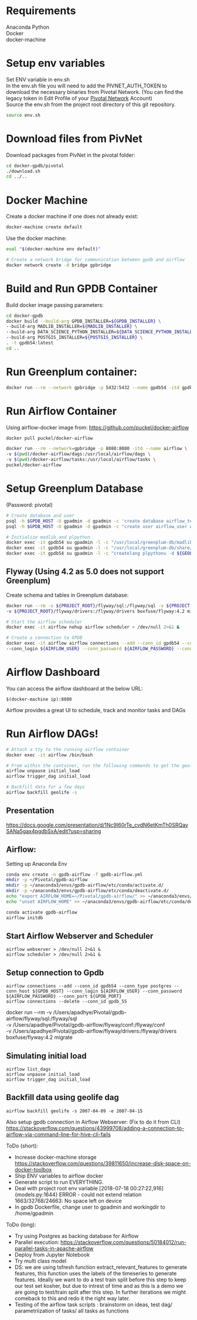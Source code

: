 # Requirements
Anaconda Python \
Docker \
docker-machine

# Setup env variables 
Set ENV variable in env.sh \
In the env.sh file you will need to add the PIVNET_AUTH_TOKEN to download the necessary binaries from  Pivotal Network.
(You can find the legacy token in Edit Profile of your [Pivotal Network](https://network.pivotal.io/) Account)  
Source the env.sh from the project root directory of this git repository. 
```bash
source env.sh
```

# Download files from PivNet
Download packages from PivNet in the pivotal folder:
```bash
cd docker-gpdb/pivotal
./download.sh
cd ../..
```

# Docker Machine
Create a docker machine if one does not already exist:
```bash
docker-machine create default
```

Use the docker machine:
```bash
eval "$(docker-machine env default)"

# Create a network bridge for communication between gpdb and airflow
docker network create -d bridge gpbridge 
```

# Build and Run GPDB Container
Build docker image passing parameters:
```bash
cd docker-gpdb
docker build --build-arg GPDB_INSTALLER=${GPDB_INSTALLER} \
--build-arg MADLIB_INSTALLER=${MADLIB_INSTALLER} \
--build-arg DATA_SCIENCE_PYTHON_INSTALLER=${DATA_SCIENCE_PYTHON_INSTALLER} \
--build-arg POSTGIS_INSTALLER=${POSTGIS_INSTALLER} \
. -t gpdb54:latest
cd ..
```

# Run Greenplum container:
```bash
docker run --rm --network gpbridge -p 5432:5432 --name gpdb54 -itd gpdb54:latest
```

# Run Airflow Container
Using airflow-docker image from:
https://github.com/puckel/docker-airflow

```bash
docker pull puckel/docker-airflow

docker run --rm --network=gpbridge -p 8080:8080 -itd --name airflow \
-v $(pwd)/docker-airflow/dags:/usr/local/airflow/dags \
-v $(pwd)/docker-airflow/tasks:/usr/local/airflow/tasks \
puckel/docker-airflow
```


# Setup Greenplum Database
(Password: pivotal)

```bash
# Create database and user
psql -h $GPDB_HOST -U gpadmin -d gpadmin -c 'create database airflow_test'
psql -h $GPDB_HOST -U gpadmin -d gpadmin -c "create user airflow_user with superuser password 'airflow'"

# Initialize madlib and plpython
docker exec -it gpdb54 su gpadmin -l -c "/usr/local/greenplum-db/madlib/bin/madpack -s madlib -p greenplum -c gpadmin@localhost:5432/${GEOLIFE_DATABASE} install"
docker exec -it gpdb54 su gpadmin -l -c "/usr/local/greenplum-db/share/postgresql/contrib/postgis-2.1/postgis_manager.sh ${GEOLIFE_DATABASE} install"
docker exec -it gpdb54 su gpadmin -l -c "createlang plpythonu -d ${GEOLIFE_DATABASE}"
```

## Flyway (Using 4.2 as 5.0 does not support Greenplum)
Create schema and tables in Greenplum database:
```bash
docker run --rm -v ${PROJECT_ROOT}/flyway/sql:/flyway/sql -v ${PROJECT_ROOT}/flyway/conf:/flyway/conf \
-v ${PROJECT_ROOT}/flyway/drivers:/flyway/drivers boxfuse/flyway:4.2 migrate
```

```bash
# Start the airflow scheduler
docker exec -it airflow nohup airflow scheduler > /dev/null 2>&1 &

# Create a connection to GPDB
docker exec -it airflow airflow connections --add --conn_id gpdb54 --conn_type postgres --conn_host ${GPDB_HOST} \
--conn_login ${AIRFLOW_USER} --conn_password ${AIRFLOW_PASSWORD} --conn_port ${GPDB_PORT}
```

# Airflow Dashboard
You can access the airflow dashboard at the below URL:
```
$(docker-machine ip):8080
```
Airflow provides a great UI to schedule, track and monitor tasks and DAGs

# Run Airflow DAGs!
```bash
# Attach a tty to the running airflow container
docker exec -it airflow /bin/bash

# From within the container, run the following commands to get the geolife data from S3
airflow unpause initial_load
airflow trigger_dag initial_load

# Backfill data for a few days
airflow backfill geolife -s 

```

## Presentation
https://docs.google.com/presentation/d/1Nc9I60rTe_cvdN6etKmTh0SRQaySANa5gax4pgdbSxA/edit?usp=sharing


## Airflow:
Setting up Anaconda Env
```bash
conda env create -n gpdb-airflow -f gpdb-airflow.yml
mkdir -p ~/Pivotal/gpdb-airflow
mkdir -p ~/anaconda3/envs/gpdb-airflow/etc/conda/activate.d/
mkdir -p ~/anaconda3/envs/gpdb-airflow/etc/conda/deactivate.d/
echo "export AIRFLOW_HOME=~/Pivotal/gpdb-airflow/" >> ~/anaconda3/envs/gpdb-airflow/etc/conda/activate.d/env_vars.sh
echo "unset AIRFLOW_HOME" >> ~/anaconda3/envs/gpdb-airflow/etc/conda/deactivate.d/env_vars.sh

conda activate gpdb-airflow
airflow initdb
```
## Start Airflow Webserver and Scheduler
```
airflow webserver > /dev/null 2>&1 &
airflow scheduler > /dev/null 2>&1 &
```

## Setup connection to Gpdb
```
airflow connections --add --conn_id gpdb54 --conn_type postgres --conn_host ${GPDB_HOST} --conn_login ${AIRFLOW_USER} --conn_password ${AIRFLOW_PASSWORD} --conn_port ${GPDB_PORT}
airflow connections --delete --conn_id gpdb_55
```


docker run --rm -v /Users/apadhye/Pivotal/gpdb-airflow/flyway/sql:/flyway/sql \
-v /Users/apadhye/Pivotal/gpdb-airflow/flyway/conf:/flyway/conf \
-v /Users/apadhye/Pivotal/gpdb-airflow/flyway/drivers:/flyway/drivers boxfuse/flyway:4.2 migrate


## Simulating initial load
```
airflow list_dags
airflow unpause initial_load
airflow trigger_dag initial_load
```

## Backfill data using geolife dag
```
airflow backfill geolife -s 2007-04-09 -e 2007-04-15
```

Also setup gpdb connection in Airflow Webserver: (Fix to do it from CLI)
https://stackoverflow.com/questions/43999708/adding-a-connection-to-airflow-via-command-line-for-hive-cli-fails


ToDo (short):
* Increase docker-machine storage
https://stackoverflow.com/questions/39811650/increase-disk-space-on-docker-toolbox
* Ship ENV variables to airflow docker
* Generate script to run EVERYTHING.
* Deal with project root env variable
[2018-07-18 00:27:22,916] {models.py:1644} ERROR - could not extend relation 1663/32768/24663: No space left on device
* In gpdb Dockerfile, change user to gpadmin and workingdir to /home/gpadmin



ToDo (long):
* Try using Postgres as backing database for Airflow
* Parallel execution:
https://stackoverflow.com/questions/50184012/run-parallel-tasks-in-apache-airflow
* Deploy from Jupyter Notebook
* Try multi class model
* DS: we are using tsfresh function extract_relevant_features to generate features, this function uses the labels of the timeseries to generate features. Ideally we want to do a test train split before this step to keep our test set kosher, but due to intrest of time and as this is a demo we are going to test/train split after this step. In further iterations we might comeback to this and redo it the right way later.
* Testing of the airflow task scripts : brainstorm on ideas, test dag/ parametriization of tasks/ all tasks as functions
